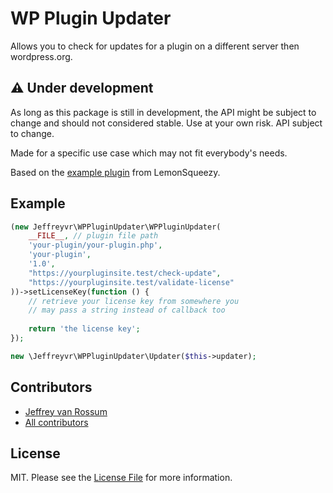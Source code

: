 # WP Plugin Updater

Allows you to check for updates for a plugin on a different server then wordpress.org.

## ⚠️ Under development

As long as this package is still in development, the API might be subject to change and should not considered stable. Use at your own risk.
API subject to change.

Made for a specific use case which may not fit everybody's needs.

Based on the [example plugin](https://github.com/Make-Lemonade/lemonsqueezy-wp-updater-example) from LemonSqueezy.

## Example

```php
(new Jeffreyvr\WPPluginUpdater\WPPluginUpdater(
    __FILE__, // plugin file path
    'your-plugin/your-plugin.php',
    'your-plugin',
    '1.0',
    "https://yourpluginsite.test/check-update",
    "https://yourpluginsite.test/validate-license"
))->setLicenseKey(function () {
    // retrieve your license key from somewhere you 
    // may pass a string instead of callback too
    
    return 'the license key';
});

new \Jeffreyvr\WPPluginUpdater\Updater($this->updater);
```

## Contributors
* [Jeffrey van Rossum](https://github.com/jeffreyvr)
* [All contributors](https://github.com/jeffreyvr/wp-meta-box/graphs/contributors)

## License
MIT. Please see the [License File](/LICENSE) for more information.